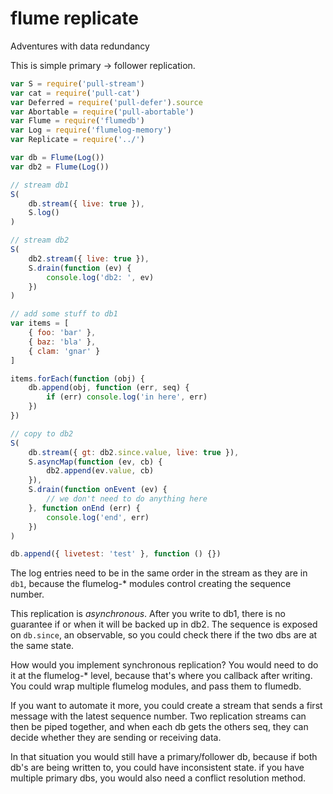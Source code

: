 # flume replicate

Adventures with data redundancy

This is simple primary -> follower replication. 

```js
var S = require('pull-stream')
var cat = require('pull-cat')
var Deferred = require('pull-defer').source
var Abortable = require('pull-abortable')
var Flume = require('flumedb')
var Log = require('flumelog-memory')
var Replicate = require('../')

var db = Flume(Log())
var db2 = Flume(Log())

// stream db1
S(
    db.stream({ live: true }),
    S.log()
)

// stream db2
S(
    db2.stream({ live: true }),
    S.drain(function (ev) {
        console.log('db2: ', ev)
    })
)

// add some stuff to db1
var items = [
    { foo: 'bar' },
    { baz: 'bla' },
    { clam: 'gnar' }
]

items.forEach(function (obj) {
    db.append(obj, function (err, seq) {
        if (err) console.log('in here', err)
    })
})

// copy to db2
S(
    db.stream({ gt: db2.since.value, live: true }),
    S.asyncMap(function (ev, cb) {
        db2.append(ev.value, cb)
    }),
    S.drain(function onEvent (ev) {
        // we don't need to do anything here
    }, function onEnd (err) {
        console.log('end', err)
    })
)

db.append({ livetest: 'test' }, function () {})
```

The log entries need to be in the same order in the stream as they are in  `db1`, because the flumelog-\* modules control creating the sequence number.

This replication is *asynchronous*. After you write to db1, there is no guarantee if or when it will be backed up in db2. The sequence is exposed on `db.since`, an observable, so you could check there if the two dbs are at the same state.

How would you implement synchronous replication? You would need to do it at the flumelog-\* level, because that's where you callback after writing. You could wrap multiple flumelog modules, and pass them to flumedb.

If you want to automate it more, you could create a stream that sends a first message with the latest sequence number. Two replication streams can then be piped together, and when each db gets the others seq, they can decide whether they are sending or receiving data.

In that situation you would still have a primary/follower db, because if both db's are being written to, you could have inconsistent state. if you have multiple primary dbs, you would also need a conflict resolution method.


